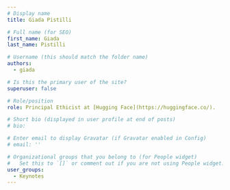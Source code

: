 ```yaml
---
# Display name
title: Giada Pistilli

# Full name (for SEO)
first_name: Giada
last_name: Pistilli

# Username (this should match the folder name)
authors:
  - giada

# Is this the primary user of the site?
superuser: false

# Role/position
role: Principal Ethicist at [Hugging Face](https://huggingface.co/).

# Short bio (displayed in user profile at end of posts)
# bio: 

# Enter email to display Gravatar (if Gravatar enabled in Config)
# email: ''

# Organizational groups that you belong to (for People widget)
#   Set this to `[]` or comment out if you are not using People widget.
user_groups:
  - Keynotes
---
```

<!-- 
#### Title:

##### Abstract

---
#### Short bio -->


